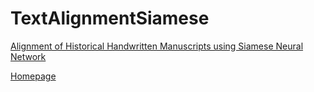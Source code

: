 # TextAlignmentSiamese
[Alignment of Historical Handwritten Manuscripts using Siamese Neural Network](https://majeek.github.io/tutorials/manuscriptAlignment/)

[Homepage](http://www.cs.bgu.ac.il/~majeek)